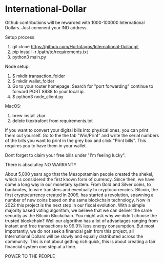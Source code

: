 # International-Dollar

Github contributions will be rewarded with 1000-100000 International Dollars.
Just comment your IND address.

Setup process:
  1. git clone https://github.com/Hortofagos/International-Dollar.git
  2. pip install -r /path/to/requirements.txt
  3. python3 main.py


Node setup:
  1. $ mkdir transaction_folder
  2. $ mkdir wallet_folder
  3. Go to your router homepage. Search for "port forwarding" continue to forward PORT 8888 to your local ip.
  4. $ python3 node_client.py 

MacOS:
  1. brew install zbar
  2. delete tkextrafont from requirements.txt

If you want to convert your digital bills into physical ones, you can print them out yourself.
Go to the the tab "Win/Print" and write the serial numbers of the bills you
want to print in the grey box and click "Print bills". This requires you to have them in 
your wallet.

Dont forget to claim your free bills under "I'm feeling lucky".

There is absolutley NO WARRANTY

About 5,000 years ago that the Mesopotamian people created the shekel,
which is considered the first known form of currency. Since then,
we have come a long way in our monetary system. From Gold and Silver
coins, to banknotes, to wire transfers and eventually to
cryptocurrencies. Bitcoin, the first cryptocurrency created in 2009,
has started a revolution, spawning a number of new coins based
on the same blockchain technology. Now in 2022 this project is
the next step in our fiscal evolution. With a simple majority based
voting algorithm, we believe that we can deliver the same security
as the Bitcoin Blockchain. You might ask why we didn't choose the
trusted blockchain? Well our algorithm has a lot of advantages
ranging from instant and free transactions to 99.9% less energy
consumption. But most importantly, we do not seek a financial gain
from this project, all International Dollars will be slowly and
equally distributed across the community. This is not about getting
rich quick, this is about creating a fair financial system one step at a time.

POWER TO THE PEOPLE
